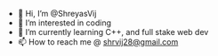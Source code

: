 - 👋 Hi, I’m @ShreyasVij
- 👀 I’m interested in coding
- 🌱 I’m currently learning C++, and full stake web dev
- 📫 How to reach me @ shrvij28@gmail.com
<!---
ShreyasVij/ShreyasVij is a ✨ special ✨ repository because its `README.md` (this file) appears on your GitHub profile.
You can click the Preview link to take a look at your changes.
--->
